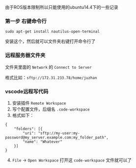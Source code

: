 由于ROS版本限制所以只能使用的ubuntu14.4下的一些记录

### 第一步 右键命令行
```
sudo apt-get install nautilus-open-terminal
```
安装这个，然后就可以文件夹右键打开命令行了

### 远程服务器文件夹
文件夹里面的 `Network` 的 `Connect to Server`

格式比如：`sftp://172.31.233.78/home/juzhan`

### vscode远程写代码
1. 安装插件 `Remote Workspace`
2. 写个配置文件，后缀名 `.code-workspace`
3. 格式如下：
```
{
    "folders": [{
        "uri": "sftp://my-user:my-password@my_server.example.com:my_folder_path",
        "name": "Whatever"
    }]
}
```
4. `File` -> `Open Workspace` 打开这 `code-workspace` 文件就可以了
